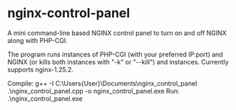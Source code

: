 # nginx-control-panel
A mini command-line based NGINX control panel to turn on and off NGINX along with PHP-CGI.

The program runs instances of PHP-CGI (with your preferred IP:port) and NGINX (or kills both instances with "-k" or "--kill") and instances. 
Currently supports nginx-1.25.2. 

Compile: g++ -I C:\Users\{User}\Documents\nginx_control_panel .\nginx_control_panel.cpp -o nginx_control_panel.exe
Run: .\nginx_control_panel.exe
